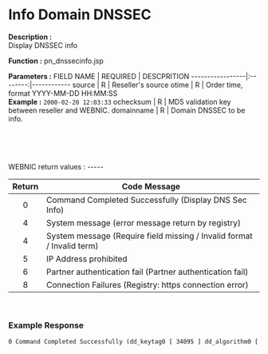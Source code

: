 # Info Domain DNSSEC

**Description :** <br>
Display DNSSEC info

**Function :** pn_dnssecinfo.jsp

**Parameters :** 
FIELD NAME | REQUIRED | DESCPRITION
-----------------|:--------:|------------
source | R | Reseller's source
otime | R | Order time, format YYYY-MM-DD HH:MM:SS <br> **Example :** `2000-02-20 12:03:33`
ochecksum | R | MD5 validation key between reseller and WEBNIC.
domainname | R | Domain DNSSEC to be info.

<br><br>

<br>
WEBNIC return values :
-----

Return | Code Message
:-----:|-------------
0 | Command Completed Successfully (Display DNS Sec Info)
4 | System message (error message return by registry)
4 | System message (Require field missing / Invalid format / Invalid term)
5 | IP Address prohibited
6 | Partner authentication fail (Partner authentication fail)
8 | Connection Failures (Registry: https connection error)

<br>

### Example Response
```HTML
0 Command Completed Successfully (dd_keytag0 [ 34095 ] dd_algorithm0 [ 5 ] dd_digest0 [ 1 ] dd_digesttype0 [ FD8EBF988EF822DD756135C24510E1C218537207 ] kd_flag0 [ 257 ] kd_protocol0 [ 3 ] kd_algorithm0 [ 5 ] kd_publickey0 [ AQPmsXk3Q1ngNSzsH1lrX63mRIhtwkkK5ZjvxykBCV1NYne838RXkBElGb/YJ1n4TacMUspoZap7caJj7MdOaADKmzB 2ci0vwpubNyW0t2AnaQqpy1ce07Y8RkbTC6xCeEw1UQZ73PzIOOvJDdjwPxWaO9F7zSxnGpGt0WtuItQ== ] dd_keytag1 [ 45070 ] dd_algorithm1 [ 10 ] dd_digest1 [ 2 ] dd_digesttype1 [ 5EBFC940472A7941343C4D074B791AC274218AC228D4E54AFEF6C164BE )
```